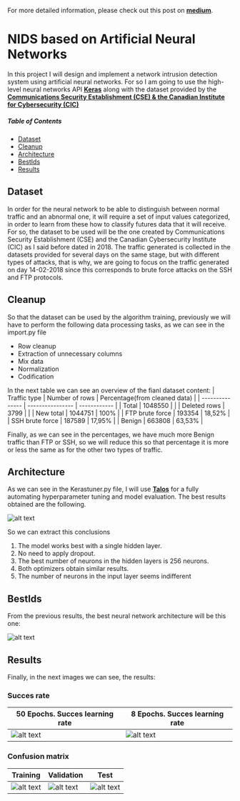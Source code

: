 For more detailed information, please check out this post on <a href="https://medium.com/analytics-vidhya/intrusion-detection-system-using-artificial-neural-networks-14afc2112be" target="_blank">**medium**</a>. 
# NIDS based on Artificial Neural Networks

In this project I will design and implement a network intrusion detection system using artificial neural networks. For so I am going to use the high-level neural networks API <a href="https://keras.io/" target="_blank">**Keras**</a> along with the dataset provided by the <a href="https://www.unb.ca/cic/datasets/ids-2018.html" target="_blank">**Communications Security Establishment (CSE) & the Canadian Institute for Cybersecurity (CIC)**</a> 

##### Table of Contents  
- [Dataset](#Dataset)
- [Cleanup](#Cleanup)
- [Architecture](#Architecture)
- [BestIds](#Installation)
- [Results](#Results)


## Dataset
In order for the neural network to be able to distinguish between normal traffic and an abnormal one, it will require a set of input values categorized, in order to learn from these how to classify futures data that it will receive.
For so, the dataset to be used will be the one created by Communications Security Establishment (CSE) and the Canadian Cybersecurity Institute (CIC) as I said before dated in 2018. The traffic generated is collected in the datasets provided
for several days on the same stage, but with different types of attacks, that is why, we are going to focus on the traffic generated on day 14-02-2018 since this corresponds to brute force attacks on the SSH and FTP protocols.


## Cleanup
So that the dataset can be used by the algorithm training, previously we will have to perform the following data processing tasks, as we can see in the import.py file
- Row cleanup
- Extraction of unnecessary columns
- Mix data
- Normalization
- Codification

In the next table we can see an overview of the fianl dataset content:
| Traffic type    | Number of rows   | Percentage(from cleaned data) | 
| --------------- | ---------------- | ------------ |
| Total           | 1048550          |              | 
| Deleted rows    | 3799             |              |
| New total       | 1044751          |   100%       |
| FTP brute force | 193354           |   18,52%     |
| SSH brute force | 187589           |   17,95%     |
| Benign          | 663808           |   63,53%     |

Finally, as we can see in the percentages, we have much more Benign traffic than FTP or SSH, so we will reduce this so that percentage it is more or less the same as for the other two types of traffic.

## Architecture
As we can see in the Kerastuner.py file, I will use <a href="https://github.com/autonomio/talos" target="_blank">**Talos**</a> for a fully automating hyperparameter tuning and model evaluation. The best results obtained are the following.

![alt text](https://user-images.githubusercontent.com/18005114/79068765-9814eb80-7cc9-11ea-9a4c-c90010f8a0f4.png)

So we can extract this conclusions
1. The model works best with a single hidden layer.
2. No need to apply dropout.
3. The best number of neurons in the hidden layers is 256 neurons.
4. Both optimizers obtain similar results.
5. The number of neurons in the input layer seems indifferent

## BestIds
From the previous results, the best neural network architecture will be this one:

![alt text](https://user-images.githubusercontent.com/18005114/79068806-f2ae4780-7cc9-11ea-8630-6c19c204a466.png)

## Results
Finally, in the next images we can see, the results:
### Succes rate
| 50 Epochs. Succes learning rate    | 8 Epochs. Succes learning rate  
| --------------- | ---------------- | 
| ![alt text](https://user-images.githubusercontent.com/18005114/79068955-dfe84280-7cca-11ea-8ad1-09a6060e4b56.png)          | ![alt text](https://user-images.githubusercontent.com/18005114/79068988-0c9c5a00-7ccb-11ea-9caa-b3d67097fb50.png)          |

### Confusion matrix
| Training    | Validation | Test
| --------------- | ---------------- | ---------------- | 
| ![alt text](https://user-images.githubusercontent.com/18005114/79069090-baa80400-7ccb-11ea-94ce-fa1ac60d0069.png)          | ![alt text](https://user-images.githubusercontent.com/18005114/79069109-d8756900-7ccb-11ea-808a-ef4a07633ee5.png)          | ![alt text](https://user-images.githubusercontent.com/18005114/79069121-fc38af00-7ccb-11ea-9910-4389e6a7a7e1.png)
